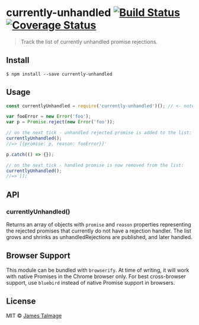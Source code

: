 # currently-unhandled [![Build Status](https://travis-ci.org/jamestalmage/currently-unhandled.svg?branch=master)](https://travis-ci.org/jamestalmage/currently-unhandled) [![Coverage Status](https://coveralls.io/repos/github/jamestalmage/currently-unhandled/badge.svg?branch=master)](https://coveralls.io/github/jamestalmage/currently-unhandled?branch=master)

> Track the list of currently unhandled promise rejections.

## Install

```
$ npm install --save currently-unhandled
```

## Usage

```js
const currentlyUnhandled = require('currently-unhandled')(); // <- note the invocation

var fooError = new Error('foo');
var p = Promise.reject(new Error('foo'));

// on the next tick - unhandled rejected promise is added to the list:
currentlyUnhandled();
//=> [{promise: p, reason: fooError}]'

p.catch(() => {});

// on the next tick - handled promise is now removed from the list:
currentlyUnhandled();
//=> [];
```

## API

### currentlyUnhandled()

Returns an array of objects with `promise` and `reason` properties representing the rejected promises that currently do
not have a rejection handler. The list grows and shrinks as unhandledRejections are published, and later handled.

## Browser Support

This module can be bundled with `browserify`. At time of writing, it will work with native Promises in the Chrome
browser only. For best cross-browser support, use `bluebird` instead of native Promise support in browsers.

## License

MIT © [James Talmage](http://github.com/jamestalmage)
